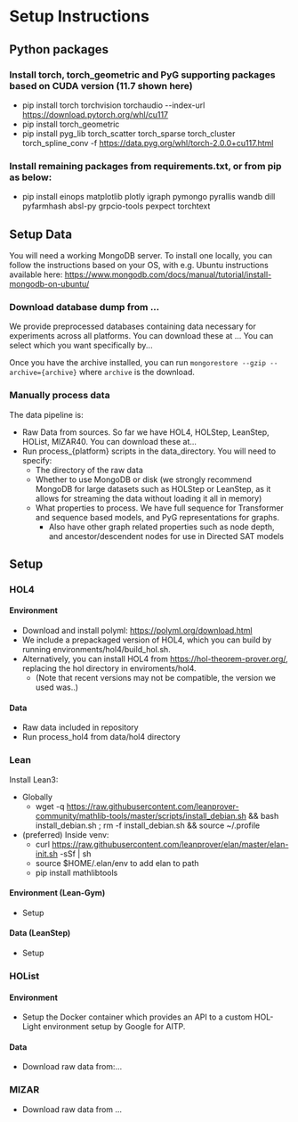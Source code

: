 # Setup Instructions
## Python packages
### Install torch, torch_geometric and PyG supporting packages based on CUDA version (11.7 shown here)
- pip install torch torchvision torchaudio --index-url https://download.pytorch.org/whl/cu117
- pip install torch_geometric 
- pip install pyg_lib torch_scatter torch_sparse torch_cluster torch_spline_conv -f https://data.pyg.org/whl/torch-2.0.0+cu117.html
### Install remaining packages from requirements.txt, or from pip as below:
- pip install einops matplotlib plotly igraph pymongo pyrallis wandb dill pyfarmhash absl-py grpcio-tools pexpect torchtext

## Setup Data
You will need a working MongoDB server. To install one locally, you can follow the instructions based on your OS,
with e.g. Ubuntu instructions available here: https://www.mongodb.com/docs/manual/tutorial/install-mongodb-on-ubuntu/

### Download database dump from ...
We provide preprocessed databases containing data necessary for experiments across all platforms. You can download these at ...
You can select which you want specifically by...

Once you have the archive installed, you can run `mongorestore --gzip --archive={archive}` where `archive` is the download.

### Manually process data
The data pipeline is:
- Raw Data from sources. So far we have HOL4, HOLStep, LeanStep, HOList, MIZAR40. You can download these at...
- Run process_{platform} scripts in the data_directory. You will need to specify:
    - The directory of the raw data
    - Whether to use MongoDB or disk (we strongly recommend MongoDB for large datasets such as HOLStep or LeanStep, as it allows for streaming the data without loading it all in memory)
    - What properties to process. We have full sequence for Transformer and sequence based models, and PyG representations for graphs. 
      - Also have other graph related properties such as node depth, and ancestor/descendent nodes for use in Directed SAT models

## Setup

### HOL4
#### Environment
- Download and install polyml: https://polyml.org/download.html 
- We include a prepackaged version of HOL4, which you can build by running environments/hol4/build_hol.sh.
- Alternatively, you can install HOL4 from https://hol-theorem-prover.org/, replacing the hol directory in enviroments/hol4. 
    - (Note that recent versions may not be compatible, the version we used was..)
#### Data
- Raw data included in repository 
- Run process_hol4 from data/hol4 directory

### Lean
Install Lean3:

- Globally
  - wget -q https://raw.githubusercontent.com/leanprover-community/mathlib-tools/master/scripts/install_debian.sh && bash install_debian.sh ; rm -f install_debian.sh && source ~/.profile 
- (preferred) Inside venv:
  - curl https://raw.githubusercontent.com/leanprover/elan/master/elan-init.sh -sSf | sh
  - source $HOME/.elan/env to add elan to path
  - pip install mathlibtools
  
#### Environment (Lean-Gym)
- Setup 
#### Data (LeanStep)
- Setup 

### HOList
#### Environment
- Setup the Docker container which provides an API to a custom HOL-Light environment setup by Google for AITP.
#### Data
- Download raw data from:...

### MIZAR
- Download raw data from ...

